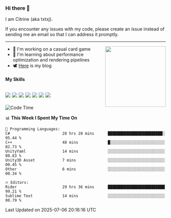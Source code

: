 ### Hi there 👋

I am Citrine (aka txtxj).

If you encounter any issues with my code, please create an issue instead of sending me an email so that I can address it promptly.

---

<img align="right" height="190" src="http://github-profile-summary-cards.vercel.app/api/cards/stats?username=txtxj&theme=vue">

- 🌱 I'm working on a casual card game
- 📖 I'm learning about performance optimization and rendering pipelines
- 🕊️ [Here](https://txtxj.top) is my blog

#### My Skills

![](https://img.shields.io/badge/Unity-000000?logo=unity&logoColor=fff)
![](https://img.shields.io/badge/C%23-239120?logo=csharp&logoColor=fff)
![](https://img.shields.io/badge/Python-3e74a2?logo=python&logoColor=fff)
![](https://img.shields.io/badge/C++-65318e?logo=cplusplus&logoColor=fff)
![](https://img.shields.io/badge/Vue-4FC08D?logo=vuedotjs&logoColor=fff)
![](https://img.shields.io/badge/Blender-f5792a?logo=blender&logoColor=fff)
![](https://img.shields.io/badge/MS%20SQL-cc2927?logo=microsoftsqlserver&logoColor=fff)
---

<!--START_SECTION:waka-->
![Code Time](http://img.shields.io/badge/Code%20Time-3%2C046%20hrs%2043%20mins-blue)

📊 **This Week I Spent My Time On** 

```text
💬 Programming Languages: 
C#                       28 hrs 28 mins      ████████████████████████░   95.44 % 
C++                      48 mins             █░░░░░░░░░░░░░░░░░░░░░░░░   02.73 % 
UnityYaml                14 mins             ░░░░░░░░░░░░░░░░░░░░░░░░░   00.83 % 
Unity3D Asset            7 mins              ░░░░░░░░░░░░░░░░░░░░░░░░░   00.45 % 
Other                    6 mins              ░░░░░░░░░░░░░░░░░░░░░░░░░   00.34 % 

🔥 Editors: 
Rider                    29 hrs 36 mins      █████████████████████████   99.21 % 
Sublime Text             14 mins             ░░░░░░░░░░░░░░░░░░░░░░░░░   00.79 % 
```


 Last Updated on 2025-07-06 20:16:16 UTC
<!--END_SECTION:waka-->
